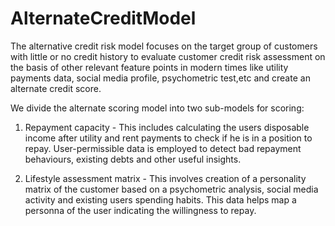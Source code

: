 # AlternateCreditModel
The alternative credit risk model focuses on the target group of customers with little or no credit history to evaluate customer credit risk assessment on the basis of other relevant feature points in modern times like utility payments data, social media profile, psychometric test,etc and create an alternate credit score.

We divide the alternate scoring model into two sub-models for scoring:
1. Repayment capacity - This includes calculating the users disposable income after utility and rent payments to check if he is in a position to repay. User-permissible data is employed to detect bad repayment behaviours, existing debts and other useful insights.

2. Lifestyle assessment matrix - This involves creation of a personality matrix of the customer based on a psychometric analysis, social media activity and existing users spending habits. This data helps map a personna of the user indicating the willingness to repay.



